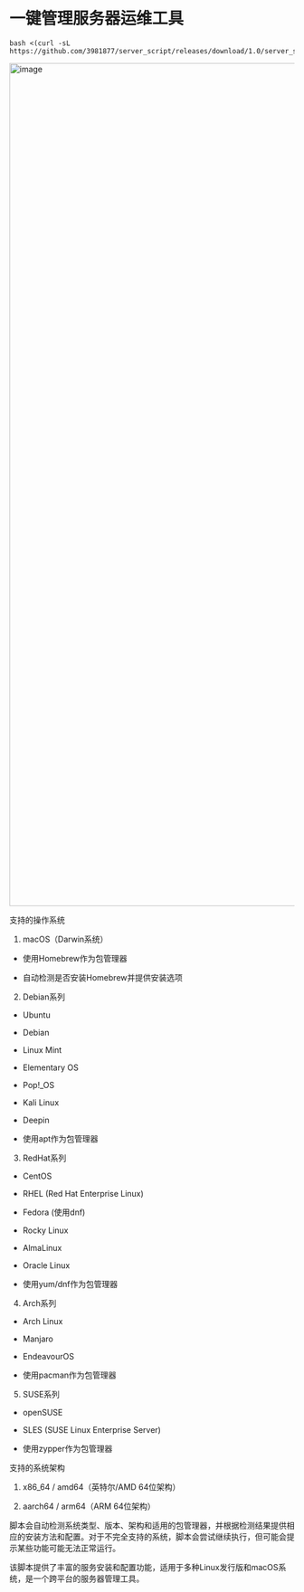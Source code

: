 # 一键管理服务器运维工具

```
bash <(curl -sL https://github.com/3981877/server_script/releases/download/1.0/server_script.sh)
```
<img width="1600" height="1491" alt="image" src="https://github.com/user-attachments/assets/12f73489-edd0-45b7-b678-35df5cf376a8" />

支持的操作系统

1. macOS（Darwin系统）

- 使用Homebrew作为包管理器

- 自动检测是否安装Homebrew并提供安装选项

2. Debian系列

- Ubuntu

- Debian

- Linux Mint

- Elementary OS

- Pop!_OS

- Kali Linux

- Deepin

- 使用apt作为包管理器

3. RedHat系列

- CentOS

- RHEL (Red Hat Enterprise Linux)

- Fedora (使用dnf)

- Rocky Linux

- AlmaLinux

- Oracle Linux

- 使用yum/dnf作为包管理器

4. Arch系列

- Arch Linux

- Manjaro

- EndeavourOS

- 使用pacman作为包管理器

5. SUSE系列

- openSUSE

- SLES (SUSE Linux Enterprise Server)

- 使用zypper作为包管理器

支持的系统架构

1. x86_64 / amd64（英特尔/AMD 64位架构）

2. aarch64 / arm64（ARM 64位架构）

脚本会自动检测系统类型、版本、架构和适用的包管理器，并根据检测结果提供相应的安装方法和配置。对于不完全支持的系统，脚本会尝试继续执行，但可能会提示某些功能可能无法正常运行。

该脚本提供了丰富的服务安装和配置功能，适用于多种Linux发行版和macOS系统，是一个跨平台的服务器管理工具。
